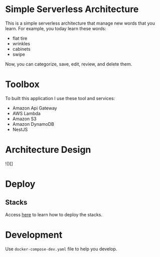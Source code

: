 # __Simple Serverless Architecture__
This is a simple serverless architecture that manage new words that you learn.
For example, you today learn these words:
- flat tire
- wrinkles
- cabinets
- swipe

Now, you can categorize, save, edit, review, and delete them.

# Toolbox
To built this application I use these tool and services:
- Amazon Api Gateway 
- AWS Lambda
- Amazon S3
- Amazon DynamoDB
- NestJS

# Architecture Design
<!--TODO: Import the diagram image-->
!()[]

# Deploy
## Stacks
Access [here](./stacks/README.md) to learn how to deploy the stacks.


# Development
Use `docker-compose-dev.yaml` file to help you develop.